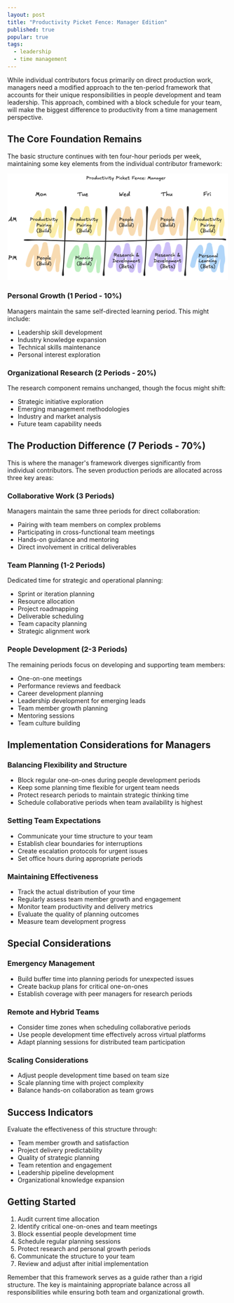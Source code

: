```yaml
---
layout: post
title: "Productivity Picket Fence: Manager Edition"
published: true
popular: true
tags:
  - leadership
  - time management
---
```

While individual contributors focus primarily on direct production work, managers need a modified approach to the ten-period framework that accounts for their unique responsibilities in people development and team leadership. This approach, combined with a block schedule for your team, will make the biggest difference
to productivity from a time management perspective.

## The Core Foundation Remains

The basic structure continues with ten four-hour periods per week, maintaining some key elements from the individual contributor framework:

![Picture of Productivity Picket Fence for Managers](../images/ppf-mgr.png "Productivity Picket Fence for Managers")

### Personal Growth (1 Period - 10%)
Managers maintain the same self-directed learning period. This might include:
- Leadership skill development
- Industry knowledge expansion
- Technical skills maintenance
- Personal interest exploration

### Organizational Research (2 Periods - 20%)
The research component remains unchanged, though the focus might shift:
- Strategic initiative exploration
- Emerging management methodologies
- Industry and market analysis
- Future team capability needs

## The Production Difference (7 Periods - 70%)

This is where the manager's framework diverges significantly from individual contributors. The seven production periods are allocated across three key areas:

### Collaborative Work (3 Periods)
Managers maintain the same three periods for direct collaboration:
- Pairing with team members on complex problems
- Participating in cross-functional team meetings
- Hands-on guidance and mentoring
- Direct involvement in critical deliverables

### Team Planning (1-2 Periods)
Dedicated time for strategic and operational planning:
- Sprint or iteration planning
- Resource allocation
- Project roadmapping
- Deliverable scheduling
- Team capacity planning
- Strategic alignment work

### People Development (2-3 Periods)
The remaining periods focus on developing and supporting team members:
- One-on-one meetings
- Performance reviews and feedback
- Career development planning
- Leadership development for emerging leads
- Team member growth planning
- Mentoring sessions
- Team culture building

## Implementation Considerations for Managers

### Balancing Flexibility and Structure
- Block regular one-on-ones during people development periods
- Keep some planning time flexible for urgent team needs
- Protect research periods to maintain strategic thinking time
- Schedule collaborative periods when team availability is highest

### Setting Team Expectations
- Communicate your time structure to your team
- Establish clear boundaries for interruptions
- Create escalation protocols for urgent issues
- Set office hours during appropriate periods

### Maintaining Effectiveness
- Track the actual distribution of your time
- Regularly assess team member growth and engagement
- Monitor team productivity and delivery metrics
- Evaluate the quality of planning outcomes
- Measure team development progress

## Special Considerations

### Emergency Management
- Build buffer time into planning periods for unexpected issues
- Create backup plans for critical one-on-ones
- Establish coverage with peer managers for research periods

### Remote and Hybrid Teams
- Consider time zones when scheduling collaborative periods
- Use people development time effectively across virtual platforms
- Adapt planning sessions for distributed team participation

### Scaling Considerations
- Adjust people development time based on team size
- Scale planning time with project complexity
- Balance hands-on collaboration as team grows

## Success Indicators

Evaluate the effectiveness of this structure through:
- Team member growth and satisfaction
- Project delivery predictability
- Quality of strategic planning
- Team retention and engagement
- Leadership pipeline development
- Organizational knowledge expansion

## Getting Started

1. Audit current time allocation
2. Identify critical one-on-ones and team meetings
3. Block essential people development time
4. Schedule regular planning sessions
5. Protect research and personal growth periods
6. Communicate the structure to your team
7. Review and adjust after initial implementation

Remember that this framework serves as a guide rather than a rigid structure. The key is maintaining appropriate balance across all responsibilities while ensuring both team and organizational growth.
